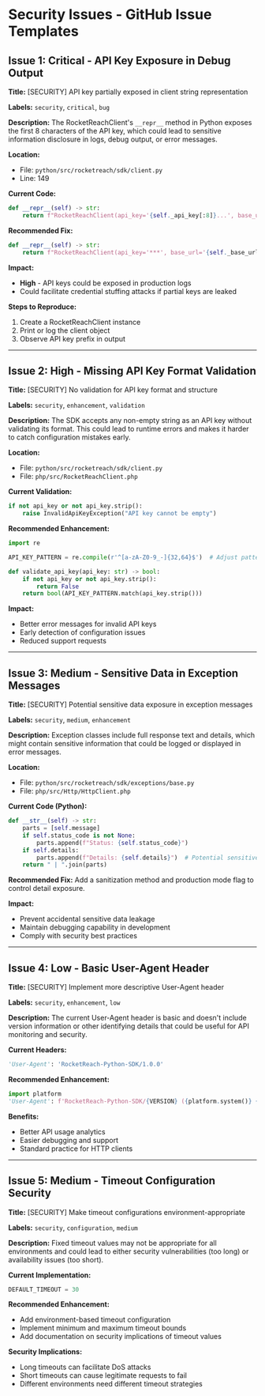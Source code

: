 # Security Issues - GitHub Issue Templates

## Issue 1: Critical - API Key Exposure in Debug Output

**Title:** [SECURITY] API key partially exposed in client string representation

**Labels:** `security`, `critical`, `bug`

**Description:**
The RocketReachClient's `__repr__` method in Python exposes the first 8 characters of the API key, which could lead to sensitive information disclosure in logs, debug output, or error messages.

**Location:**
- File: `python/src/rocketreach/sdk/client.py`
- Line: 149

**Current Code:**
```python
def __repr__(self) -> str:
    return f"RocketReachClient(api_key='{self._api_key[:8]}...', base_url='{self._base_url}')"
```

**Recommended Fix:**
```python
def __repr__(self) -> str:
    return f"RocketReachClient(api_key='***', base_url='{self._base_url}')"
```

**Impact:**
- **High** - API keys could be exposed in production logs
- Could facilitate credential stuffing attacks if partial keys are leaked

**Steps to Reproduce:**
1. Create a RocketReachClient instance
2. Print or log the client object
3. Observe API key prefix in output

---

## Issue 2: High - Missing API Key Format Validation

**Title:** [SECURITY] No validation for API key format and structure

**Labels:** `security`, `enhancement`, `validation`

**Description:**
The SDK accepts any non-empty string as an API key without validating its format. This could lead to runtime errors and makes it harder to catch configuration mistakes early.

**Location:**
- File: `python/src/rocketreach/sdk/client.py`
- File: `php/src/RocketReachClient.php`

**Current Validation:**
```python
if not api_key or not api_key.strip():
    raise InvalidApiKeyException("API key cannot be empty")
```

**Recommended Enhancement:**
```python
import re

API_KEY_PATTERN = re.compile(r'^[a-zA-Z0-9_-]{32,64}$')  # Adjust pattern as needed

def validate_api_key(api_key: str) -> bool:
    if not api_key or not api_key.strip():
        return False
    return bool(API_KEY_PATTERN.match(api_key.strip()))
```

**Impact:**
- Better error messages for invalid API keys
- Early detection of configuration issues
- Reduced support requests

---

## Issue 3: Medium - Sensitive Data in Exception Messages

**Title:** [SECURITY] Potential sensitive data exposure in exception messages

**Labels:** `security`, `medium`, `enhancement`

**Description:**
Exception classes include full response text and details, which might contain sensitive information that could be logged or displayed in error messages.

**Location:**
- File: `python/src/rocketreach/sdk/exceptions/base.py`
- File: `php/src/Http/HttpClient.php`

**Current Code (Python):**
```python
def __str__(self) -> str:
    parts = [self.message]
    if self.status_code is not None:
        parts.append(f"Status: {self.status_code}")
    if self.details:
        parts.append(f"Details: {self.details}")  # Potential sensitive data
    return " | ".join(parts)
```

**Recommended Fix:**
Add a sanitization method and production mode flag to control detail exposure.

**Impact:**
- Prevent accidental sensitive data leakage
- Maintain debugging capability in development
- Comply with security best practices

---

## Issue 4: Low - Basic User-Agent Header

**Title:** [SECURITY] Implement more descriptive User-Agent header

**Labels:** `security`, `enhancement`, `low`

**Description:**
The current User-Agent header is basic and doesn't include version information or other identifying details that could be useful for API monitoring and security.

**Current Headers:**
```python
'User-Agent': 'RocketReach-Python-SDK/1.0.0'
```

**Recommended Enhancement:**
```python
import platform
'User-Agent': f'RocketReach-Python-SDK/{VERSION} ({platform.system()} {platform.release()}; Python {platform.python_version()})'
```

**Benefits:**
- Better API usage analytics
- Easier debugging and support
- Standard practice for HTTP clients

---

## Issue 5: Medium - Timeout Configuration Security

**Title:** [SECURITY] Make timeout configurations environment-appropriate

**Labels:** `security`, `configuration`, `medium`

**Description:**
Fixed timeout values may not be appropriate for all environments and could lead to either security vulnerabilities (too long) or availability issues (too short).

**Current Implementation:**
```python
DEFAULT_TIMEOUT = 30
```

**Recommended Enhancement:**
- Add environment-based timeout configuration
- Implement minimum and maximum timeout bounds
- Add documentation on security implications of timeout values

**Security Implications:**
- Long timeouts can facilitate DoS attacks
- Short timeouts can cause legitimate requests to fail
- Different environments need different timeout strategies